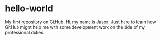 # hello-world
My first repository on GitHub.
Hi, my name is Jason.  Just here to learn how GitHub might help me with some development work on the side of my professional duties.
